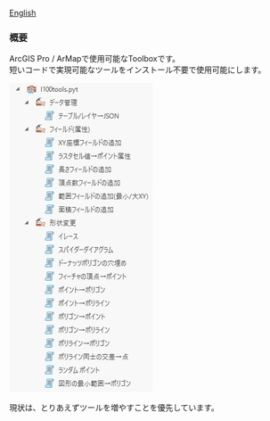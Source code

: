 
[English](README.md)  

### 概要
ArcGIS Pro / ArMapで使用可能なToolboxです。  
短いコードで実現可能なツールをインストール不要で使用可能にします。  

![tool image](https://github.com/MALORGIS/l100toolsForArcGIS/blob/images/images/toolbox_ja.jpg?raw=true?raw=true "tool image")
  
現状は、とりあえずツールを増やすことを優先しています。